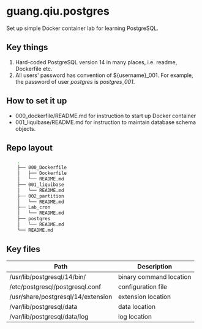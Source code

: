 # guang.qiu.postgres

Set up simple Docker container lab for learning PostgreSQL.

## Key things

1. Hard-coded PostgreSQL version 14 in many places, i.e. readme, Dockerfile etc.
2. All users' password has convention of ${username}_001. For example, the password of user *postgres* is *postgres_001*.

## How to set it up

- 000_dockerfile/README.md for instruction to start up Docker container
- 001_liquibase/README.md for instruction to maintain database schema objects.

## Repo layout
```bash
    .
    ├── 000_Dockerfile
    │   ├── Dockerfile
    │   └── README.md
    ├── 001_liquibase
    │   └── README.md
    ├── 002_partition
    │   └── README.md
    ├── Lab_cron
    │   └── README.md
    ├── postgres
    │   └── README.md
    └── README.md
```


## Key files


| Path                                   | Description                                                                  |
| -------------------------------------- | ---------------------------------------------------------------------------- |
| /usr/lib/postgresql/14/bin/            | binary command location   |
| /etc/postgresql/postgresql.conf        | configuration file        |
| /usr/share/postgresql/14/extension     | extension location        |
| /var/lib/postgresql/data               | data location             |
| /var/lib/postgresql/data/log           | log location              |


